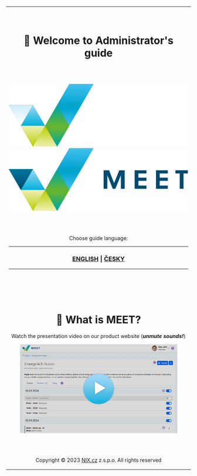 <table border="0">
<tr><td align=center>

<br />
<br />

# 📘 Welcome to Administrator's guide
<br />

![](_data/w100.gif)
[![MEET](_data/MEET_H_04B.svg#gh-dark-mode-only "MEET")](en/README.md#gh-dark-mode-only)
[![MEET](_data/MEET_H_03B.svg#gh-light-mode-only "MEET")](en/README.md#gh-light-mode-only)

<br /><br />

Choose guide language:

---
###  [ENGLISH](en/README.md) | [ČESKY](cs/README.md) 

---
<br /><br /><br /><br />
# 📢 What is MEET?

Watch the presentation video on our product website (***unmute sounds!***)

[![Watch the video](_data/meet-preview.png)](https://nix.cz/en/meet/)

<br /><br />

Copyright &copy; 2023 [NIX.cz](https://nix.cz) z.s.p.o. All rights reserved

</td></tr></table>
